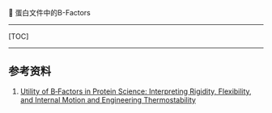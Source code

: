 👏 蛋白文件中的B-Factors

---
[TOC]

---

## 参考资料
1. [Utility of B‑Factors in Protein Science: Interpreting Rigidity, Flexibility, and Internal Motion and Engineering Thermostability](./蛋白文件中的B-Factors/acs.chemrev.8b00290.pdf)  


